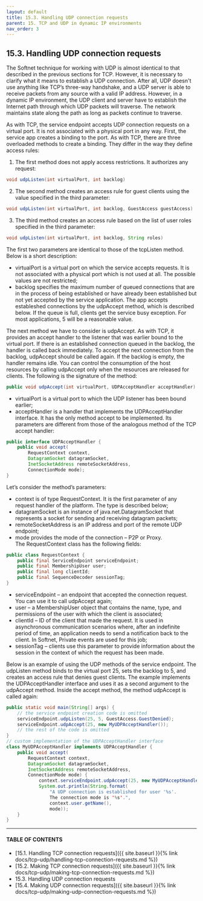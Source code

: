 ```yaml
---
layout: default
title: 15.3. Handling UDP connection requests
parent: 15. TCP and UDP in dynamic IP environments
nav_order: 3
---
```


## 15.3. Handling UDP connection requests

The Softnet technique for working with UDP is almost identical to that described in the previous sections for TCP. However, it is necessary to clarify what it means to establish a UDP connection. After all, UDP doesn't use anything like TCP’s three-way handshake, and a UDP server is able to receive packets from any source with a valid IP address. However, in a dynamic IP environment, the UDP client and server have to establish the Internet path through which UDP packets will traverse. The network maintains state along the path as long as packets continue to traverse.  

As with TCP, the service endpoint accepts UDP connection requests on a virtual port. It is not associated with a physical port in any way. First, the service app creates a binding to the port. As with TCP, there are three overloaded methods to create a binding. They differ in the way they define access rules:
1. The first method does not apply access restrictions. It authorizes any request:
```java
void udpListen(int virtualPort, int backlog)
```
2. The second method creates an access rule for guest clients using the value specified in the third parameter:
```java
void udpListen(int virtualPort, int backlog, GuestAccess guestAccess)
```
3. The third method creates an access rule based on the list of user roles specified in the third parameter:
```java
void udpListen(int virtualPort, int backlog, String roles)
```

The first two parameters are identical to those of the <span class="method">tcpListen</span> method. Below is a short description:
*	<span class="param">virtualPort</span> is a virtual port on which the service accepts requests. It is not associated with a physical port which is not used at all. The possible values are not restricted;
*	<span class="param">backlog</span> specifies the maximum number of queued connections that are in the process of being established or have already been established but not yet accepted by the service application. The app accepts estableshed connections by the <span class="method">udpAccept</span> method, which is described below. If the queue is full, clients get the service busy exception. For most applications, 5 will be a reasonable value.  

The next method we have to consider is <span class="method">udpAccept</span>. As with TCP, it provides an accept handler to the listener that was earlier bound to the virtual port. If there is an established connection queued in the backlog, the handler is called back immediately. To accept the next connection from the backlog, <span class="method">udpAccept</span> should be called again. If the backlog is empty, the handler remains idle. You can control the consumption of the host resources by calling <span class="method">udpAccept</span> only when the resources are released for clients. The following is the signature of the method:
```java
public void udpAccept(int virtualPort, UDPAcceptHandler acceptHandler)
```
*	<span class="param">virtualPort</span> is a virtual port to which the UDP listener has been bound earlier;
*	<span class="param">acceptHandler</span> is a handler that implements the <span class="datatype">UDPAcceptHandler</span> interface. It has the only method <span class="method">accept</span> to be implemented. Its parameters are different from those of the analogous method of the TCP accept handler:  
```java
public interface UDPAcceptHandler {
    public void accept(
        RequestContext context,
        DatagramSocket datagramSocket, 
        InetSocketAddress remoteSocketAddress,
        ConnectionMode mode);
}
```
Let’s consider the method’s parameters:
*	<span class="param">context</span> is of type <span class="datatype">RequestContext</span>. It is the first parameter of any request handler of the platform. The type is described below;
*	<span class="param">datagramSocket</span> is an instance of java.net.DatagramSocket that represents a socket for sending and receiving datagram packets;
*	<span class="param">remoteSocketAddress</span> is an IP address and port of the remote UDP endpoint;
*	<span class="param">mode</span> provides the mode of the connection – P2P or Proxy.  
The <span class="datatype">RequestContext</span> class has the following fields:
```java
public class RequestContext {
    public final ServiceEndpoint serviceEndpoint;
    public final MembershipUser user;
    public final long clientId;	
	public final SequenceDecoder sessionTag;
}
```
*	<span class="field">serviceEndpoint</span> – an endpoint that accepted the connection request. You can use it to call <span class="method">udpAccept</span> again;
*	<span class="field">user</span> – a <span class="datatype">MembershipUser</span> object that contains the name, type, and permissions of the user with which the client is associated;
*	<span class="field">clientId</span> – ID of the client that made the request. It is used in asynchronous communication scenarios where, after an indefinite period of time, an application needs to send a notification back to the client. In Softnet, Private events are used for this job;
*	<span class="field">sessionTag</span> – clients use this parameter to provide information about the session in the context of which the request has been made.  

Below is an example of using the UDP methods of the service endpoint. The <span class="method">udpListen</span> method binds to the virtual port 25, sets the backlog to 5, and creates an access rule that denies guest clients. The example implements the <span class="datatype">UDPAcceptHandler</span> interface and uses it as a second argument to the <span class="method">udpAccept</span> method. Inside the <span class="method">accept</span> method, the method <span class="method">udpAccept</span> is called again:
```java
public static void main(String[] args) {
    // the service endpoint creation code is omitted	
    serviceEndpoint.udpListen(25, 5, GuestAccess.GuestDenied);
    serviceEndpoint.udpAccept(25, new MyUDPAcceptHandler());	
    // the rest of the code is omitted
}
// custom implementation of the UDPAcceptHandler interface
class MyUDPAcceptHandler implements UDPAcceptHandler {
    public void accept(
        RequestContext context,
        DatagramSocket datagramSocket, 
        InetSocketAddress remoteSocketAddress,
        ConnectionMode mode) {
            context.serviceEndpoint.udpAccept(25, new MyUDPAcceptHandler());
            System.out.println(String.format(
                "A UDP connection is established for user '%s'.
                The connection mode is '%s'.",
                context.user.getName(),
                mode));
    }
}
```

---
#### TABLE OF CONTENTS
* [15.1. Handling TCP connection requests]({{ site.baseurl }}{% link docs/tcp-udp/handling-tcp-connection-requests.md %})
* [15.2. Making TCP connection requests]({{ site.baseurl }}{% link docs/tcp-udp/making-tcp-connection-requests.md %})
* 15.3. Handling UDP connection requests
* [15.4. Making UDP connection requests]({{ site.baseurl }}{% link docs/tcp-udp/making-udp-connection-requests.md %})